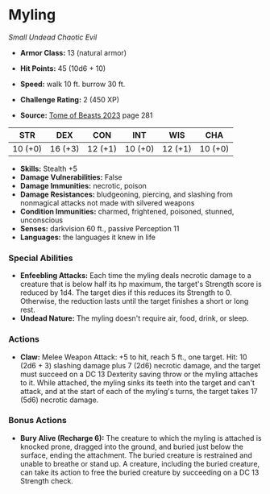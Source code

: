 # Myling

*Small* *Undead* *Chaotic Evil*

- **Armor Class:** 13 (natural armor)
- **Hit Points:** 45 (10d6 + 10)
- **Speed:** walk 10 ft. burrow 30 ft.

- **Challenge Rating:** 2 (450 XP)
- **Source:** [Tome of Beasts 2023](https://koboldpress.com/kpstore/product/tome-of-beasts-1-2023-edition/) page 281

| STR | DEX | CON | INT | WIS | CHA |
| --- | --- | --- | --- | --- | --- |
| 10 (+0) | 16 (+3) | 12 (+1) | 10 (+0) | 12 (+1) | 10 (+0) |

- **Skills:** Stealth +5
- **Damage Vulnerabilities:** False
- **Damage Immunities:** necrotic, poison
- **Damage Resistances:** bludgeoning, piercing, and slashing from nonmagical attacks not made with silvered weapons
- **Condition Immunities:** charmed, frightened, poisoned, stunned, unconscious
- **Senses:** darkvision 60 ft., passive Perception 11
- **Languages:** the languages it knew in life

### Special Abilities

- **Enfeebling Attacks:** Each time the myling deals necrotic damage to a creature that is below half its hp maximum, the target's Strength score is reduced by 1d4. The target dies if this reduces its Strength to 0. Otherwise, the reduction lasts until the target finishes a short or long rest.
- **Undead Nature:** The myling doesn't require air, food, drink, or sleep.

### Actions

- **Claw:** Melee Weapon Attack: +5 to hit, reach 5 ft., one target. Hit: 10 (2d6 + 3) slashing damage plus 7 (2d6) necrotic damage, and the target must succeed on a DC 13 Dexterity saving throw or the myling attaches to it. While attached, the myling sinks its teeth into the target and can't attack, and at the start of each of the myling's turns, the target takes 17 (5d6) necrotic damage.

### Bonus Actions

- **Bury Alive (Recharge 6):** The creature to which the myling is attached is knocked prone, dragged into the ground, and buried just below the surface, ending the attachment. The buried creature is restrained and unable to breathe or stand up. A creature, including the buried creature, can take its action to free the buried creature by succeeding on a DC 13 Strength check.
